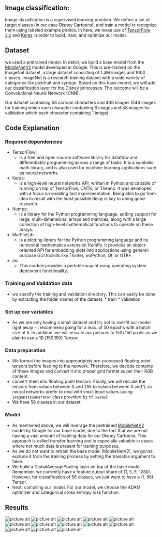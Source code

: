 ## Image classification: ##
Image classification is a supervised learning problem. We define a set of target classes (in our case Disney Cartoons), and train a model to recognize them using labeled example photos. In here, we make use of [TensorFlow 2.x](https://www.tensorflow.org/guide/effective_tf2) and [Keras](https://keras.io/) in order to build, train, and optimize our model.

## Dataset ##
we used a pretrained model. In detail, we build a base model from the [MobileNetV2](https://ai.googleblog.com/2018/04/mobilenetv2-next-generation-of-on.html) model developed at Google. This is pre-trained on the ImageNet dataset, a large dataset consisting of 1.4M images and 1000 classes. ImageNet is a research training dataset with a wide variety of categories like jackfruit and syringe. Based on this base-model, we will add our classification layer for the Disney princesses. The outcome will be a Convolutional Neural Network (CNN). 

Our dataset containing 58 cartoon characters and 406 images (348 images for training which each character containing 6 images and 58 images for validation which each character containing 1 image).

## Code Explanation ##

### Required dependencies ###
  * TensorFlow:
    * is a free and open-source software library for dataflow and differentiable programming across a range of tasks. It is a symbolic math library, and is also used for machine learning applications such as neural networks.
  * Keras: 
    * is a high-level neural networks API, written in Python and capable of running on top of TensorFlow, CNTK, or Theano. It was developed with a focus on enabling fast experimentation. Being able to go from idea to result with the least possible delay is key to doing good research. 
  * Numpy: 
    * is a library for the Python programming language, adding support for large, multi-dimensional arrays and matrices, along with a large collection of high-level mathematical functions to operate on these arrays. 
  * MatPlotLib: 
    * is a plotting library for the Python programming language and its numerical mathematics extension NumPy. It provides an object-oriented API for embedding plots into applications using general-purpose GUI toolkits like Tkinter, wxPython, Qt, or GTK+. 
  * os: 
    * This module provides a portable way of using operating system dependent functionality.
    
 ### Training and Validation data
   * we specify the training and validation directory. This can easily be done by extracting the folder names of the dataset.
    * train
    * validation
 ### Set up our variables ###
  * As we are only having a small dataset and try not to overfit our model right away - I recommend going for a max. of 50 epochs with a batch size of 5. In addition, we will rescale our pictures to 150x150 pixels as we plan to use a 1D [150,150] Tensor.
 ### Data preparation ###
 * We format the images into appropriately pre-processed floating point tensors before feeding to the network. Therefore, we decode contents of these images and convert it into proper grid format as per their RGB content.
 * convert them into floating point tensors. Finally, we will rescale the tensors from values between 0 and 255 to values between 0 and 1, as neural networks prefer to deal with small input values (using `ImageDataGenerator` class provided by `tf.keras`)
 * We have 58 classes in our dataset
 
### Model ###
* As mentioned above, we will leverage the pretrained [MobileNetV2](https://ai.googleblog.com/2018/04/mobilenetv2-next-generation-of-on.html) model by Google for our base model, due to the fact that we are not having a vast amount of training data for our Disney Cartoons. This approach is called transfer learning and is especially valuable in cases where not much data is present for training purposes.
* As we do not want to retrain the base model (MobileNetV2), we gonna exclude it from the training process by setting the trainable argument to false.
* We  build a GlobalAveragePooling layer on top of the base model. Remember, we currently have a feature output share of (1, 5, 5, 1280). However, for classification of 58 classes, we just want to have a (1, 58) Tensor.
* Next, compiling our model. For our model, we choose the ADAM optimizer and categorical cross entropy loss function.
     
## Results ##
![picture alt](https://github.com/PrasadM96/Doppelganger-Cartoon-CO425/blob/main/cartoon-classification/Results/Hiro_match2.png "Title is optional")
 ![picture alt](https://github.com/PrasadM96/Doppelganger-Cartoon-CO425/blob/main/cartoon-classification/Results/merida_match.png "Title is optional")
 ![picture alt](https://github.com/PrasadM96/Doppelganger-Cartoon-CO425/blob/main/cartoon-classification/Results/moona_match.png "Title is optional")
 ![picture alt](https://github.com/PrasadM96/Doppelganger-Cartoon-CO425/blob/main/cartoon-classification/Results/moona_match2.png "Title is optional")
 ![picture alt](https://github.com/PrasadM96/Doppelganger-Cartoon-CO425/blob/main/cartoon-classification/Results/russe_match2.png "Title is optional")
 ![picture alt](https://github.com/PrasadM96/Doppelganger-Cartoon-CO425/blob/main/cartoon-classification/Results/alice_match.png "Title is optional")
 ![picture alt](https://github.com/PrasadM96/Doppelganger-Cartoon-CO425/blob/main/cartoon-classification/Results/eric_match.png "Title is optional")
 ![picture alt](https://github.com/PrasadM96/Doppelganger-Cartoon-CO425/blob/main/cartoon-classification/Results/flynn_match.png "Title is optional")
 ![picture alt](https://github.com/PrasadM96/Doppelganger-Cartoon-CO425/blob/main/cartoon-classification/Results/images_match.png "Title is optional")
 ![picture alt](https://github.com/PrasadM96/Doppelganger-Cartoon-CO425/blob/main/cartoon-classification/Results/rapunzel.png "Title is optional")
  ![picture alt](https://github.com/PrasadM96/Doppelganger-Cartoon-CO425/blob/main/cartoon-classification/Results/slivermist_match.png "Title is optional")
   ![picture alt](https://github.com/PrasadM96/Doppelganger-Cartoon-CO425/blob/main/cartoon-classification/Results/snow_match.png "Title is optional")
   ![picture alt](https://github.com/PrasadM96/Doppelganger-Cartoon-CO425/blob/main/cartoon-classification/Results/hiro_match.png "Title is optional")


